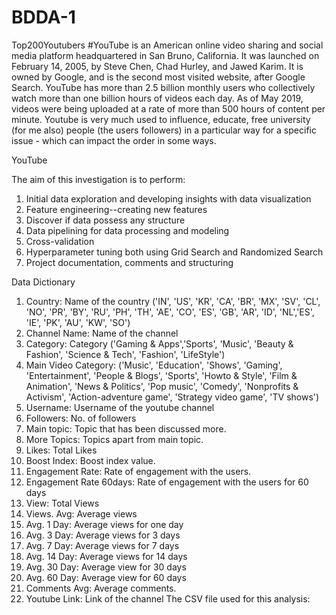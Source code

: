 # BDDA-1
Top200Youtubers
#YouTube is an American online video sharing and social media platform headquartered in San Bruno, California. It was launched on February 14, 2005, by Steve Chen, Chad Hurley, and Jawed Karim. It is owned by Google, and is the second most visited website, after Google Search. YouTube has more than 2.5 billion monthly users who collectively watch more than one billion hours of videos each day. As of May 2019, videos were being uploaded at a rate of more than 500 hours of content per minute. Youtube is very much used to influence, educate, free university (for me also) people (the users followers) in a particular way for a specific issue - which can impact the order in some ways.

YouTube

The aim of this investigation is to perform:

1. Initial data exploration and developing insights with data visualization 
2. Feature engineering--creating new features
3. Discover if data possess any structure
4. Data pipelining for data processing and modeling
5. Cross-validation
6. Hyperparameter tuning both using Grid Search and Randomized Search
7. Project documentation, comments and structuring

Data Dictionary

1. Country: Name of the country 
('IN', 'US', 'KR', 'CA', 'BR', 'MX', 'SV', 'CL', 'NO', 'PR', 'BY', 'RU', 'PH', 'TH', 'AE', 'CO', 'ES', 'GB', 'AR', 'ID', 'NL','ES', 'IE', 'PK', 'AU', 'KW', 'SO')
2. Channel Name: Name of the channel
3. Category: Category ('Gaming & Apps','Sports', 'Music', 'Beauty & Fashion', 'Science & Tech', 'Fashion', 'LifeStyle')
4. Main Video Category: ('Music', 'Education', 'Shows', 'Gaming', 'Entertainment', 'People & Blogs', 'Sports', 'Howto & Style', 'Film & Animation', 'News & Politics', 'Pop music', 'Comedy', 'Nonprofits & Activism', 'Action-adventure game', 'Strategy video game', 'TV shows')
5. Username: Username of the youtube channel
6. Followers: No. of followers
7. Main topic: Topic that has been discussed more.
8. More Topics: Topics apart from main topic.
9. Likes: Total Likes
10. Boost Index: Boost index value.
11. Engagement Rate: Rate of engagement with the users.
12. Engagement Rate 60days: Rate of engagement with the users for 60 days
13. View: Total Views
14. Views. Avg: Average views
15. Avg. 1 Day: Average views for one day
16. Avg. 3 Day: Average views for 3 days
17. Avg. 7 Day: Average views for 7 days
18. Avg. 14 Day: Average views for 14 days
19. Avg. 30 Day: Average view for 30 days
20. Avg. 60 Day: Average view for 60 days
21. Comments Avg: Average comments.
22. Youtube Link: Link of the channel
The CSV file used for this analysis: 
